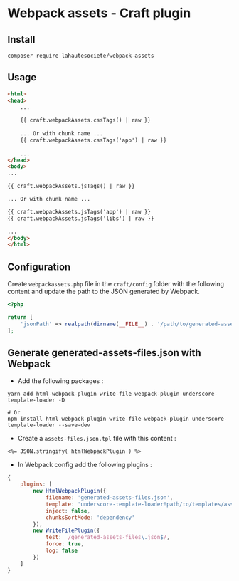 # Webpack assets - Craft plugin

## Install

```
composer require lahautesociete/webpack-assets 
```


## Usage

```html
<html>
<head>
    ...
   
    {{ craft.webpackAssets.cssTags() | raw }}
    
    ... Or with chunk name ...
    {{ craft.webpackAssets.cssTags('app') | raw }}
   
    ...
</head>
<body>
...

{{ craft.webpackAssets.jsTags() | raw }}

... Or with chunk name ...

{{ craft.webpackAssets.jsTags('app') | raw }}
{{ craft.webpackAssets.jsTags('libs') | raw }}

...
</body>
</html>
```


## Configuration

Create ``webpackassets.php`` file in the ``craft/config`` folder with the following content
and update the path to the JSON generated by Webpack.

```php
<?php

return [
    'jsonPath' => realpath(dirname(__FILE__) . '/path/to/generated-assets-files.json'),
];
```


## Generate generated-assets-files.json with Webpack

- Add the following packages :
```
yarn add html-webpack-plugin write-file-webpack-plugin underscore-template-loader -D

# Or
npm install html-webpack-plugin write-file-webpack-plugin underscore-template-loader --save-dev
```

- Create a ``assets-files.json.tpl`` file with this content :
```
<%= JSON.stringify( htmlWebpackPlugin ) %>
```

- In Webpack config add the following plugins :

```js
{
    plugins: [
        new HtmlWebpackPlugin({
            filename: 'generated-assets-files.json',
            template: 'underscore-template-loader!path/to/templates/assets-files.json.tpl',
            inject: false,
            chunksSortMode: 'dependency'
        }),
        new WriteFilePlugin({
            test:  /generated-assets-files\.json$/,
            force: true,
            log: false
        })
    ]
}
```